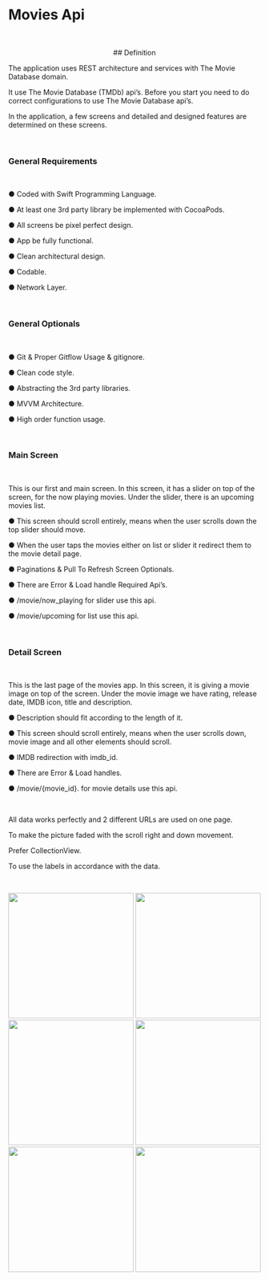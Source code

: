# Movies Api
<br>

<p align="center">
  ## Definition
  
<br>

The application uses REST architecture and services with The Movie Database domain.
<br>

It use The Movie Database (TMDb) api’s. Before you start you need to do correct configurations to use The Movie Database api’s.

In the application, a few screens and detailed and designed features are determined on these screens.

<br>

### General Requirements

<br>

● Coded with Swift Programming Language.

● At least one 3rd party library be implemented with CocoaPods.

● All screens be pixel perfect design.

● App be fully functional.

● Clean architectural design.

● Codable.

● Network Layer.

<br>

### General Optionals

<br>

● Git & Proper Gitflow Usage & gitignore.

● Clean code style.

● Abstracting the 3rd party libraries.

● MVVM Architecture.

● High order function usage.

<br>

### Main Screen

<br>

This is our first and main screen. In this screen, it has a slider on top of the screen, for the now playing movies. Under the slider, there is an upcoming movies list. 

● This screen should scroll entirely, means when the user scrolls down the top slider should move. 

● When the user taps the movies either on list or slider it redirect them to the movie detail page.

● Paginations & Pull To Refresh Screen Optionals.

● There are Error & Load handle Required Api’s.

● /movie/now_playing for slider use this api.

● /movie/upcoming for list use this api.

<br>

### Detail Screen

<br>

This is the last page of the movies app. In this screen, it is giving a movie image on top of the screen. Under the movie image we have rating, release date, IMDB icon, title and description. 

● Description should fit according to the length of it. 

● This screen should scroll entirely, means when the user scrolls down, movie image and all other elements should scroll.

● IMDB redirection with imdb_id.

● There are Error & Load handles.

● /movie/{movie_id}. for movie details use this api.

<br>

All data works perfectly and 2 different URLs are used on one page.

To make the picture faded with the scroll right and down movement.

Prefer CollectionView.

To use the labels in accordance with the data.

<br>

<p align="center">
  <img src="https://user-images.githubusercontent.com/88663603/166777120-4d79e627-37b2-4b61-b8c5-ff3fd458fbf1.png" width="250" />
  <img src="https://user-images.githubusercontent.com/88663603/166776080-bfb30d6f-f7d0-4020-a0be-8b076a642fcc.png" width="250" />
  <img src="https://user-images.githubusercontent.com/88663603/166778114-ea6662bc-f00c-4588-b1b9-7ad6cad5d167.png" width="250" />
  <img src="https://user-images.githubusercontent.com/88663603/166776763-3ae71892-bf41-4fa0-b7bc-851b633b8fba.png" width="250" />
  <img src="https://user-images.githubusercontent.com/88663603/166777941-b2c026b7-7c01-408c-ad72-6c241ab5da29.png" width="250" />
  <img src="https://user-images.githubusercontent.com/88663603/166778425-d85f5524-7825-4884-b813-333e9a339092.png" width="250" />
